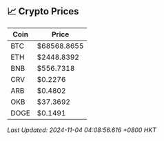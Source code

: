 ## 📈 Crypto Prices

| Coin | Price |
| ---- | ----- |
| BTC | $68568.8655 |
| ETH | $2448.8392 |
| BNB | $556.7318 |
| CRV | $0.2276 |
| ARB | $0.4802 |
| OKB | $37.3692 |
| DOGE | $0.1491 |

_Last Updated: 2024-11-04 04:08:56.616 +0800 HKT_